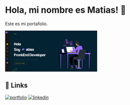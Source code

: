 # Hola, mi nombre es Matias! 👋

Este es mi portafolio.

[![Imagen Portfolio](https://github.com/MatiAlva/portfolio-2023/blob/master/public/ParaReadme.png?raw=true)](https://portfolio-2023-lovat.vercel.app/)

## 🔗 Links

[![portfolio](https://img.shields.io/badge/my_portfolio-000?style=for-the-badge&logo=ko-fi&logoColor=white)](https://portfolio-2023-lovat.vercel.app/)
[![linkedin](https://img.shields.io/badge/linkedin-0A66C2?style=for-the-badge&logo=linkedin&logoColor=white)](https://www.linkedin.com/in/mati-dev/)
